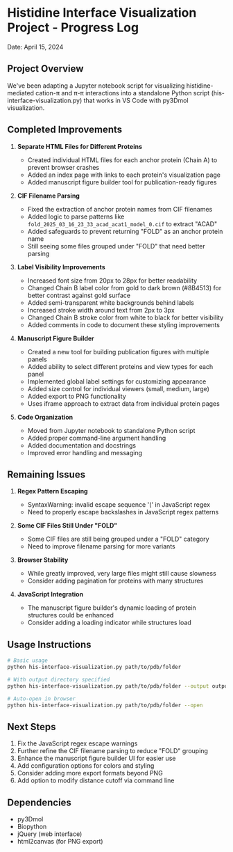 # Histidine Interface Visualization Project - Progress Log

Date: April 15, 2024

## Project Overview

We've been adapting a Jupyter notebook script for visualizing histidine-mediated cation-π and π-π interactions into a standalone Python script (his-interface-visualization.py) that works in VS Code with py3Dmol visualization.

## Completed Improvements

1. **Separate HTML Files for Different Proteins**
   - Created individual HTML files for each anchor protein (Chain A) to prevent browser crashes
   - Added an index page with links to each protein's visualization page
   - Added manuscript figure builder tool for publication-ready figures

2. **CIF Filename Parsing**
   - Fixed the extraction of anchor protein names from CIF filenames
   - Added logic to parse patterns like `fold_2025_03_16_23_33_acad_acat1_model_0.cif` to extract "ACAD"
   - Added safeguards to prevent returning "FOLD" as an anchor protein name
   - Still seeing some files grouped under "FOLD" that need better parsing

3. **Label Visibility Improvements**
   - Increased font size from 20px to 28px for better readability
   - Changed Chain B label color from gold to dark brown (#8B4513) for better contrast against gold surface
   - Added semi-transparent white backgrounds behind labels
   - Increased stroke width around text from 2px to 3px
   - Changed Chain B stroke color from white to black for better visibility
   - Added comments in code to document these styling improvements

4. **Manuscript Figure Builder**
   - Created a new tool for building publication figures with multiple panels
   - Added ability to select different proteins and view types for each panel
   - Implemented global label settings for customizing appearance
   - Added size control for individual viewers (small, medium, large)
   - Added export to PNG functionality
   - Uses iframe approach to extract data from individual protein pages

5. **Code Organization**
   - Moved from Jupyter notebook to standalone Python script
   - Added proper command-line argument handling
   - Added documentation and docstrings
   - Improved error handling and messaging

## Remaining Issues

1. **Regex Pattern Escaping**
   - SyntaxWarning: invalid escape sequence '\(' in JavaScript regex
   - Need to properly escape backslashes in JavaScript regex patterns

2. **Some CIF Files Still Under "FOLD"**
   - Some CIF files are still being grouped under a "FOLD" category
   - Need to improve filename parsing for more variants

3. **Browser Stability**
   - While greatly improved, very large files might still cause slowness
   - Consider adding pagination for proteins with many structures

4. **JavaScript Integration**
   - The manuscript figure builder's dynamic loading of protein structures could be enhanced
   - Consider adding a loading indicator while structures load

## Usage Instructions

```bash
# Basic usage
python his-interface-visualization.py path/to/pdb/folder

# With output directory specified
python his-interface-visualization.py path/to/pdb/folder --output output_dir

# Auto-open in browser
python his-interface-visualization.py path/to/pdb/folder --open
```

## Next Steps

1. Fix the JavaScript regex escape warnings
2. Further refine the CIF filename parsing to reduce "FOLD" grouping
3. Enhance the manuscript figure builder UI for easier use
4. Add configuration options for colors and styling
5. Consider adding more export formats beyond PNG
6. Add option to modify distance cutoff via command line

## Dependencies

- py3Dmol
- Biopython
- jQuery (web interface)
- html2canvas (for PNG export) 